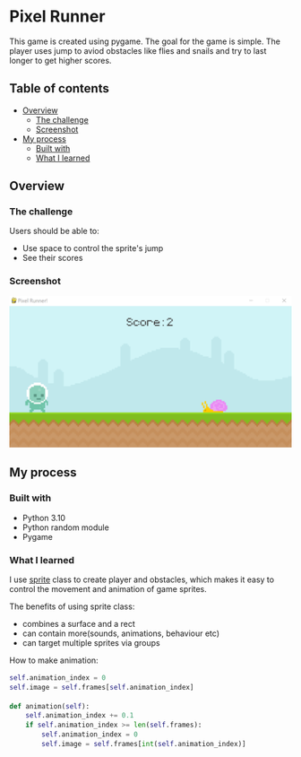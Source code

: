 # Pixel Runner

This game is created using pygame. The goal for the game is simple. The player uses jump to aviod obstacles like flies and snails and try to last longer to get higher scores.

## Table of contents

- [Overview](#overview)
  - [The challenge](#the-challenge)
  - [Screenshot](#screenshot)
- [My process](#my-process)
  - [Built with](#built-with)
  - [What I learned](#what-i-learned)

## Overview

### The challenge

Users should be able to:

- Use space to control the sprite's jump 
- See their scores

### Screenshot

![screenshot](https://github.com/erinchocolate/build-my-own-x/blob/master/Game/python-pixel-runner/screenshot.png)


## My process

### Built with

- Python 3.10
- Python random module
- Pygame

### What I learned

I use [sprite](https://www.pygame.org/docs/ref/sprite.html) class to create player and obstacles, which makes it easy to control the movement and animation of game sprites.

The benefits of using sprite class:

- combines a surface and a rect
- can contain more(sounds, animations, behaviour etc)
- can target multiple sprites via groups

How to make animation:

```python
self.animation_index = 0
self.image = self.frames[self.animation_index]

def animation(self):
	self.animation_index += 0.1
	if self.animation_index >= len(self.frames):
		self.animation_index = 0
		self.image = self.frames[int(self.animation_index)]
```
